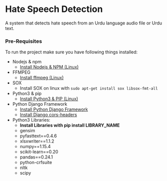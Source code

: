 # Hate Speech Detection
A system that detects hate speech from an Urdu language audio file or Urdu text.

### Pre-Requisites
To run the project make sure you have following things installed:

- Nodejs & npm
  - [Install Nodejs & NPM (Linux)](https://www.digitalocean.com/community/tutorials/how-to-install-node-js-on-ubuntu-18-04)  
- FFMPEG
  - [Install ffmpeg (Linux)](https://linuxize.com/post/how-to-install-ffmpeg-on-ubuntu-18-04/) 
- SOX
  - Install SOX on linux with ```sudo apt-get install sox libsox-fmt-all```
- Python3 & pip
  - [Install Python3 & PIP (Linux)](https://linuxize.com/post/how-to-install-pip-on-ubuntu-18.04/)
- Python Django Framework
  - [Install Python Django Framework](https://docs.djangoproject.com/en/2.2/topics/install/#installing-official-release)
  - [Install Django cors-headers](https://pypi.org/project/django-cors-headers/)
- Python3 Libraries:
  - **Install Libraries with pip install LIBRARY_NAME**
  - gensim
  - pyfasttext==0.4.6
  - xlsxwriter==1.1.2
  - numpy==1.15.4
  - scikit-learn==0.20
  - pandas==0.24.1
  - python-crfsuite
  - nltk
  - scipy